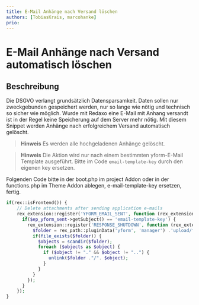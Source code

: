 ```yaml
---
title: E-Mail Anhänge nach Versand löschen
authors: [TobiasKrais, marcohanke]
prio:
---
```


# E-Mail Anhänge nach Versand automatisch löschen


## Beschreibung

Die DSGVO verlangt grundsätzlich Datensparsamkeit. Daten sollen nur zweckgebunden gespeichert werden, nur so lange wie nötig und technisch so sicher wie möglich. Wurde mit Redaxo eine E-Mail mit Anhang versandt ist in der Regel keine Speicherung auf dem Server mehr nötig. Mit diesem Snippet werden Anhänge nach erfolgreichem Versand automatisch gelöscht.

> **Hinweis** Es werden alle hochgeladenen Anhänge gelöscht.

> **Hinweis** Die Aktion wird nur nach einem bestimmten yform-E-Mail Template ausgeführt. Bitte im Code `email-template-key` durch den eigenen key ersetzen.

<a name="skript"></a>

Folgenden Code bitte in der boot.php im project Addon oder in der functions.php im Theme Addon ablegen, e-mail-template-key ersetzen, fertig.
```php
if(rex::isFrontend()) {
    // Delete attachments after sending application e-mails
    rex_extension::register('YFORM_EMAIL_SENT', function (rex_extension_point $ep_yform_sent) {
      if($ep_yform_sent->getSubject() == 'email-template-key') {
        rex_extension::register('RESPONSE_SHUTDOWN', function (rex_extension_point $ep_response_shutdown) {
          $folder = rex_path::pluginData('yform', 'manager') .'upload/frontend';
          if(file_exists($folder)) {
            $objects = scandir($folder);
            foreach ($objects as $object) {
              if ($object != "." && $object != "..") {
                unlink($folder ."/". $object);
              }
            }
          }
        });
      }
    });
}
```
